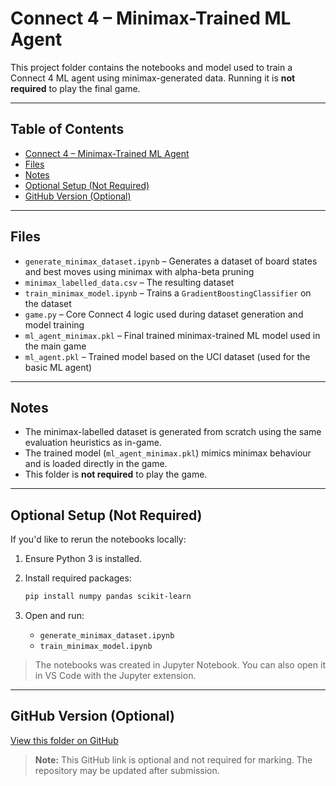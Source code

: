 # Connect 4 – Minimax-Trained ML Agent

This project folder contains the notebooks and model used to train a Connect 4 ML agent using minimax-generated data. Running it is **not required** to play the final game.

---

## Table of Contents

- [Connect 4 – Minimax-Trained ML Agent](#connect-4--minimax-trained-ml-agent)
- [Files](#files)
- [Notes](#notes)
- [Optional Setup (Not Required)](#optional-setup-not-required)
- [GitHub Version (Optional)](#github-version-optional)

---

## Files

- `generate_minimax_dataset.ipynb` – Generates a dataset of board states and best moves using minimax with alpha-beta pruning
- `minimax_labelled_data.csv` – The resulting dataset
- `train_minimax_model.ipynb` – Trains a `GradientBoostingClassifier` on the dataset
- `game.py` – Core Connect 4 logic used during dataset generation and model training
- `ml_agent_minimax.pkl` – Final trained minimax-trained ML model used in the main game
- `ml_agent.pkl` – Trained model based on the UCI dataset (used for the basic ML agent)

---

## Notes

- The minimax-labelled dataset is generated from scratch using the same evaluation heuristics as in-game.
- The trained model (`ml_agent_minimax.pkl`) mimics minimax behaviour and is loaded directly in the game.
- This folder is **not required** to play the game.

---

## Optional Setup (Not Required)

If you'd like to rerun the notebooks locally:

1. Ensure Python 3 is installed.
2. Install required packages:

   ```bash
   pip install numpy pandas scikit-learn
   ```
3. Open and run:
   -  `generate_minimax_dataset.ipynb`
   -  `train_minimax_model.ipynb`
> The notebooks was created in Jupyter Notebook. You can also open it in VS Code with the Jupyter extension.

---

## GitHub Version (Optional)

[View this folder on GitHub](https://github.com/Shelly855/connect4-minimax-ml-agent)  
> **Note:** This GitHub link is optional and not required for marking. The repository may be updated after submission.
